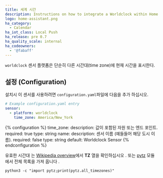 ```yaml
---
title: 세계 시간
description: Instructions on how to integrate a Worldclock within Home Assistant.
logo: home-assistant.png
ha_category:
  - Calendar
ha_iot_class: Local Push
ha_release: pre 0.7
ha_quality_scale: internal
ha_codeowners:
  - '@fabaff'
---
```


`worldclock` 센서 플랫폼은 단순히 다른 시간대(time zone)에 현재 시간을 표시한다.

## 설정 (Configuration)

설치시 이 센서를 사용하려면 `configuration.yaml`파일에 다음을 추가 하십시오.

```yaml
# Example configuration.yaml entry
sensor:
  - platform: worldclock
    time_zone: America/New_York
```

{% configuration %}
time_zone:
  description: 값이 포함된 자원 또는 엔드 포인트.
  required: true
  type: string
name:
  description: 센서 이름 (예들들어 해당 도시 이름).
  required: false
  type: string
  default: Worldclock Sensor
{% endconfiguration %}

유효한 시간대 는 [Wikipedia overview](https://en.wikipedia.org/wiki/List_of_tz_database_time_zones)에서 **TZ** 열을 확인하십시오 . 또는 [pytz](https://pypi.python.org/pypi/pytz) 모듈 에서 전체 목록을 가져 옵니다 .

```shell
python3 -c "import pytz;print(pytz.all_timezones)"
```
